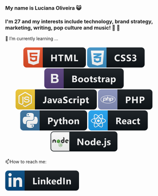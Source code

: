 ### My name is Luciana Oliveira :smiley_cat:
### I'm 27 and my interests include technology, brand strategy, marketing, writing, pop culture and music! :ghost: :guitar:

🌱 I’m currently learning ...
<p align="center" style="margin: 20px;"> <img src=https://raw.githubusercontent.com/MikeCodesDotNET/ColoredBadges/master/svg/dev/languages/html.svg>
  <img src=https://raw.githubusercontent.com/MikeCodesDotNET/ColoredBadges/master/svg/dev/languages/css3.svg>
  <img src=https://raw.githubusercontent.com/MikeCodesDotNET/ColoredBadges/master/svg/dev/frameworks/bootstrap.svg>
  <img src=https://raw.githubusercontent.com/MikeCodesDotNET/ColoredBadges/master/svg/dev/languages/js.svg>
  <img src=https://raw.githubusercontent.com/MikeCodesDotNET/ColoredBadges/master/svg/dev/languages/php.svg>
  <img src=https://raw.githubusercontent.com/MikeCodesDotNET/ColoredBadges/master/svg/dev/languages/python.svg>
  <img src=https://raw.githubusercontent.com/MikeCodesDotNET/ColoredBadges/master/svg/dev/frameworks/react.svg>
  <img src=https://raw.githubusercontent.com/MikeCodesDotNET/ColoredBadges/master/svg/dev/frameworks/nodejs.svg>
  </p>
  
📫How to reach me:</align> <p> <a href="https://www.linkedin.com/in/lucoliv/"><img src=https://raw.githubusercontent.com/MikeCodesDotNET/ColoredBadges/master/svg/social/linkedin.svg></a> </p>



<!--
**luc0liv/luc0liv** is a ✨ _special_ ✨ repository because its `README.md` (this file) appears on your GitHub profile.

Here are some ideas to get you started:

- 🔭 I’m currently working on ...
- 🌱 I’m currently learning ...
- 👯 I’m looking to collaborate on ...
- 🤔 I’m looking for help with ...
- 💬 Ask me about ...
- 📫 How to reach me: ...
- 😄 Pronouns: ...
- ⚡ Fun fact: ...
-->
